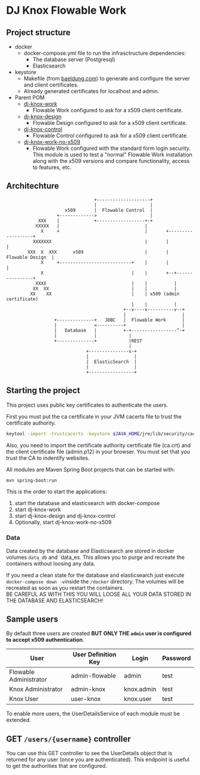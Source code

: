 # DJ Knox Flowable Work

## Project structure

- docker
  - docker-compose.yml file to run the infrasctructure dependencies:
    - The database server (Postgresql)
    - Elasticsearch
- keystore
  - Makefile (from [baeldung.com](https://www.baeldung.com/x-509-authentication-in-spring-security#Keystores)) to generate and configure the server and client certificates.
  - Already generated certificates for localhost and admin.
- Parent POM
  - [dj-knox-work](https://localhost:8443)
    - Flowable Work configured to ask for a x509 client certificate.
  - [dj-knox-design](https://localhost:18091)
    - Flowable Design configured to ask for a x509 client certificate.
  - [dj-knox-control](https://localhost:18092)
    - Flowable Control configured to ask for a x509 client certificate.
  - [dj-knox-work-no-x509](http://localhost:8090)
    - Flowable Work configured with the standard form login security. This module is used to test a "normal" Flowable Work installation along with the x509 versions and compare functionality, access to features, etc.

## Architechture

```text
                                 +--------------------+
                                 |                    |
                      x509       |  Flowable Control  |
                   +------------->                    |
            XXX    |             +------------------+-+
           XXXXX   |                                |
             X     +                                |       +-------------------+
          XXXXXXX                                   |       |                   |
        XXX  X  XXX      x509                       |       |  Flowable Design  |
             X     +---------------------------+    |       |                   |
             X                                 |    |       +--+----------------+
           XXXX                                |    |          |
          XX  XX                               |    |          |
         XX    XX                              |    | x509 (admin certificate)
                                               |    |          |
                                            +--v----v----------v--+
                                            |                     |
                  +--------------+   JDBC   |  Flowable Work      |
                  |              <----------+                     |
                  |   Database   |          +-+-----------------^-+
                  |              |            |
                  +--------------+            |REST
                                              |
                              +---------------v-+
                              |                 |
                              |  ElasticSearch  |
                              |                 |
                              +-----------------+
```

## Starting the project

This project uses public key certificates to authenticate the users.

First you must put the ca certificate in your JVM cacerts file to trust the certificate authority.

```bash
keytool -import -trustcacerts -keystore $JAVA_HOME/jre/lib/security/cacerts -storepass changeit -alias DesatranquesCA -file ca.crt
```

Also, you need to import the certificate authority certificate file (ca.crt) and the client certificate file (admin.p12) in your browser. You must set that you trust the CA to indentify websites.

All modules are Maven Spring Boot projects that can be started with:

```bash
mvn spring-boot:run
```

This is the order to start the applications:

1. start the database and elasticsearch with docker-compose
2. start dj-knox-work
3. start dj-knox-design and dj-knox-control
4. Optionally, start dj-knox-work-no-x509

### Data

Data created by the database and Elasticsearch are stored in docker volumes `data_db` and `data_es.
This allows you to purge and recreate the containers without loosing any data.

If you need a clean state for the database and elasticsearch just execute `docker-compose down -v`inside the `/docker` directory.
The volumes will be recreated as soon as you restart the containers.  
BE CAREFUL AS WITH THIS YOU WILL LOOSE ALL YOUR DATA STORED IN THE DATABASE AND ELASTICSEARCH!

## Sample users

By default three users are created **BUT ONLY THE `admin` user is configured to accept x509 authentication**.

| User | User Definition Key | Login | Password |
| -------------| ------------- | ------------- | ------------- |
| Flowable Administrator | admin-flowable | admin | test |
| Knox Administrator | admin-knox | knox.admin | test |
| Knox User | user-knox | knox.user | test |

To enable more users, the UserDetailsService of each module must be extended.

## GET `/users/{username}` controller

You can use this GET controller to see the UserDetails object that is returned for any user (once you are authenticated). This endpoint is useful to get the authorities that are configured.
